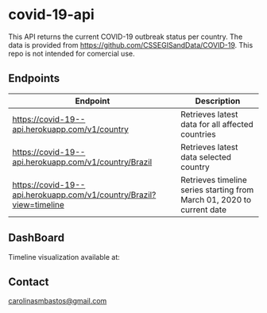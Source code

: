 # covid-19-api

This API returns the current COVID-19 outbreak status per country.
The data is provided from https://github.com/CSSEGISandData/COVID-19. 
This repo is not intended for comercial use.

## Endpoints

| Endpoint  | Description |
| ------------- | ------------- |
| https://covid-19--api.herokuapp.com/v1/country  | Retrieves latest data for all affected countries  |
| https://covid-19--api.herokuapp.com/v1/country/Brazil  | Retrieves latest data selected country  |
| https://covid-19--api.herokuapp.com/v1/country/Brazil?view=timeline  | Retrieves timeline series starting from March 01, 2020 to current date  |



## DashBoard

Timeline visualization available at:


## Contact

carolinasmbastos@gmail.com